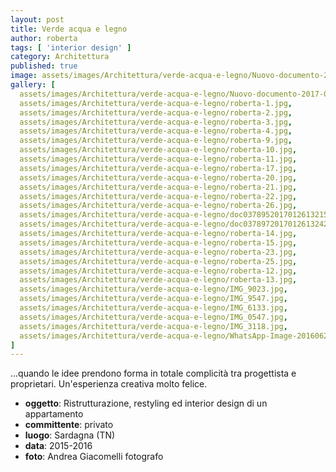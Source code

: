 ```yaml
---
layout: post
title: Verde acqua e legno
author: roberta
tags: [ 'interior design' ]
category: Architettura
published: true
image: assets/images/Architettura/verde-acqua-e-legno/Nuovo-documento-2017-03-07-10.56.36_1.jpg
gallery: [
  assets/images/Architettura/verde-acqua-e-legno/Nuovo-documento-2017-03-07-10.56.36_1.jpg,
  assets/images/Architettura/verde-acqua-e-legno/roberta-1.jpg,
  assets/images/Architettura/verde-acqua-e-legno/roberta-2.jpg,
  assets/images/Architettura/verde-acqua-e-legno/roberta-3.jpg,
  assets/images/Architettura/verde-acqua-e-legno/roberta-4.jpg,
  assets/images/Architettura/verde-acqua-e-legno/roberta-9.jpg,
  assets/images/Architettura/verde-acqua-e-legno/roberta-10.jpg,
  assets/images/Architettura/verde-acqua-e-legno/roberta-11.jpg,
  assets/images/Architettura/verde-acqua-e-legno/roberta-17.jpg,
  assets/images/Architettura/verde-acqua-e-legno/roberta-20.jpg,
  assets/images/Architettura/verde-acqua-e-legno/roberta-21.jpg,
  assets/images/Architettura/verde-acqua-e-legno/roberta-22.jpg,
  assets/images/Architettura/verde-acqua-e-legno/roberta-26.jpg,
  assets/images/Architettura/verde-acqua-e-legno/doc03789520170126132150_001.jpg,
  assets/images/Architettura/verde-acqua-e-legno/doc03789720170126132420_001.jpg,
  assets/images/Architettura/verde-acqua-e-legno/roberta-14.jpg,
  assets/images/Architettura/verde-acqua-e-legno/roberta-15.jpg,
  assets/images/Architettura/verde-acqua-e-legno/roberta-23.jpg,
  assets/images/Architettura/verde-acqua-e-legno/roberta-25.jpg,
  assets/images/Architettura/verde-acqua-e-legno/roberta-12.jpg,
  assets/images/Architettura/verde-acqua-e-legno/roberta-13.jpg,
  assets/images/Architettura/verde-acqua-e-legno/IMG_9023.jpg,
  assets/images/Architettura/verde-acqua-e-legno/IMG_9547.jpg,
  assets/images/Architettura/verde-acqua-e-legno/IMG_6133.jpg,
  assets/images/Architettura/verde-acqua-e-legno/IMG_0547.jpg,
  assets/images/Architettura/verde-acqua-e-legno/IMG_3118.jpg,
  assets/images/Architettura/verde-acqua-e-legno/WhatsApp-Image-20160627.jpeg
]
---
```


...quando le idee prendono forma in totale complicità tra progettista e proprietari. Un'esperienza creativa molto felice.

- **oggetto**: Ristrutturazione, restyling ed interior design di un appartamento
- **committente**: privato
- **luogo**: Sardagna (TN)
- **data**: 2015-2016
- **foto**: Andrea Giacomelli fotografo
